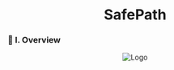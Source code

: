 <div align="center">
  <h1>SafePath</h1>
</div>

### 🧐 I. Overview

<div align="center">
  <img src="https://github.com/user-attachments/assets/6b9a200d-e747-451e-8297-a6c58d62358c" alt="Logo">
</div><br>
